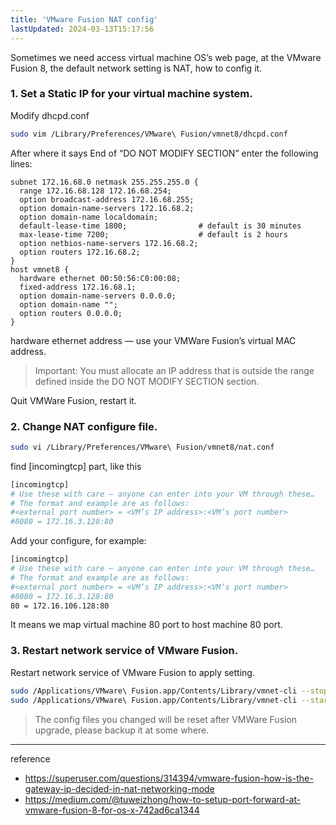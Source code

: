 ```yaml
---
title: 'VMware Fusion NAT config'
lastUpdated: 2024-03-13T15:17:56
---
```

Sometimes we need access virtual machine OS’s web page, at the VMware Fusion 8, the default network setting is NAT, how to config it.

### 1. Set a Static IP for your virtual machine system.

Modify dhcpd.conf

```bash
sudo vim /Library/Preferences/VMware\ Fusion/vmnet8/dhcpd.conf
```

After where it says End of “DO NOT MODIFY SECTION” enter the following lines:

```
subnet 172.16.68.0 netmask 255.255.255.0 {
  range 172.16.68.128 172.16.68.254;
  option broadcast-address 172.16.68.255;
  option domain-name-servers 172.16.68.2;
  option domain-name localdomain;
  default-lease-time 1800;                # default is 30 minutes
  max-lease-time 7200;                    # default is 2 hours
  option netbios-name-servers 172.16.68.2;
  option routers 172.16.68.2;
}
host vmnet8 {
  hardware ethernet 00:50:56:C0:00:08;
  fixed-address 172.16.68.1;
  option domain-name-servers 0.0.0.0;
  option domain-name "";
  option routers 0.0.0.0;
}
```

hardware ethernet address — use your VMWare Fusion’s virtual MAC address.

> Important: You must allocate an IP address that is outside the range defined inside the DO NOT MODIFY SECTION section.

Quit VMWare Fusion, restart it.

### 2. Change NAT configure file.

```bash
sudo vi /Library/Preferences/VMware\ Fusion/vmnet8/nat.conf
```

find [incomingtcp] part, like this

```bash
[incomingtcp]
# Use these with care — anyone can enter into your VM through these…
# The format and example are as follows:
#<external port number> = <VM’s IP address>:<VM’s port number>
#8080 = 172.16.3.128:80
```

Add your configure, for example:

```bash
[incomingtcp]
# Use these with care — anyone can enter into your VM through these…
# The format and example are as follows:
#<external port number> = <VM’s IP address>:<VM’s port number>
#8080 = 172.16.3.128:80
80 = 172.16.106.128:80
```

It means we map virtual machine 80 port to host machine 80 port.

### 3. Restart network service of VMware Fusion.

Restart network service of VMware Fusion to apply setting.

```bash
sudo /Applications/VMware\ Fusion.app/Contents/Library/vmnet-cli --stop
sudo /Applications/VMware\ Fusion.app/Contents/Library/vmnet-cli --start
```

> The config files you changed will be reset after VMWare Fusion upgrade, please backup it at some where.

---
reference
- https://superuser.com/questions/314394/vmware-fusion-how-is-the-gateway-ip-decided-in-nat-networking-mode
- https://medium.com/@tuweizhong/how-to-setup-port-forward-at-vmware-fusion-8-for-os-x-742ad6ca1344